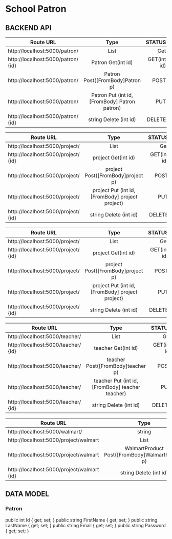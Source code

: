 # School Patron



## BACKEND API

| Route URL       | Type           | STATUS  |
| ------------- |:-------------:| -----:|
| http://localhost:5000/patron/     | List<Patron>  | Get |
| http://localhost:5000/patron/  {id}    | Patron Get(int id)      | GET(int id) |
| http://localhost:5000/patron/ | Patron Post([FromBody]Patron p)     | POST |
| http://localhost:5000/patron/ | Patron Put (int id, [FromBody] Patron patron)     | PUT |
| http://localhost:5000/patron/ {id}  | string Delete (int id)     | DELETE |

| Route URL       | Type           | STATUS  |
| ------------- |:-------------:| -----:|
| http://localhost:5000/project/     | List<Project>  | Get |
| http://localhost:5000/project/  {id}    | project Get(int id)      | GET(int id) |
| http://localhost:5000/project/ | project Post([FromBody]project p)     | POST |
| http://localhost:5000/project/ | project Put (int id, [FromBody] project project)     | PUT |
| http://localhost:5000/project/ {id}  | string Delete (int id)     | DELETE |

| Route URL       | Type           | STATUS  |
| ------------- |:-------------:| -----:|
| http://localhost:5000/project/     | List<Project>  | Get |
| http://localhost:5000/project/  {id}    | project Get(int id)      | GET(int id) |
| http://localhost:5000/project/ | project Post([FromBody]project p)     | POST |
| http://localhost:5000/project/ | project Put (int id, [FromBody] project project)     | PUT |
| http://localhost:5000/project/ {id}  | string Delete (int id)     | DELETE |

| Route URL       | Type           | STATUS  |
| ------------- |:-------------:| -----:|
| http://localhost:5000/teacher/     | List<Teacher>  | Get |
| http://localhost:5000/teacher/  {id}    | teacher Get(int id)      | GET(int id) |
| http://localhost:5000/teacher/ | teacher Post([FromBody]teacher p)     | POST |
| http://localhost:5000/teacher/ | teacher Put (int id, [FromBody] teacher teacher)     | PUT |
| http://localhost:5000/teacher/ {id}  | string Delete (int id)     | DELETE |

| Route URL       | Type           | STATUS  |
| ------------- |:-------------:| -----:|
| http://localhost:5000/walmart/     | string  | Get |
| http://localhost:5000/project/walmart     | List<WalmartProduct>     | GET |
| http://localhost:5000/project/walmart | WalmartProduct Post([FromBody]WalmartProduct p)     | POST |
| http://localhost:5000/project/walmart {id}  | string Delete (int id)     | DELETE |

## DATA MODEL

  ### Patron
  public int Id { get; set; }
  public string FirstName { get; set; }
  public string LastName { get; set; }
  public string Email { get; set; }
  public string Password { get; set; }
